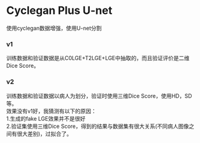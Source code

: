 # Cyclegan Plus U-net
使用cyclegan数据增强，使用U-net分割

### v1
训练数据和验证数据是从C0LGE+T2LGE+LGE中抽取的，而且验证评价是二维Dice Score。

### v2
训练数据和验证数据以病人为划分，验证时使用三维Dice Score，使用HD，SD等。  
效果没有v1好，我猜测有以下的原因：  
1.生成的fake LGE效果并不是很好  
2.验证集使用三维Dice Score，得到的结果与数据集有很大关系(不同病人图像之间有很大差别)，过拟合了。